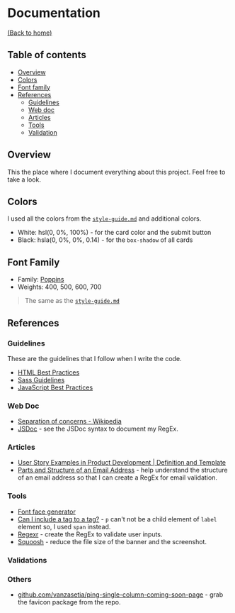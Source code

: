 # Documentation
[(Back to home)](https://github.com/vanzasetia/intro-component-with-sign-up-form#readme)

## Table of contents
- [Overview](#overview)
- [Colors](#colors)
- [Font family](#font-family)
- [References](#references)
  - [Guidelines](#guidelines)
  - [Web doc](#web-doc)
  - [Articles](#articles)
  - [Tools](#tools)
  - [Validation](#validation)

## Overview
This the place where I document everything about this project. Feel free to take a look.

## Colors

I used all the colors from the [`style-guide.md`](../style-guide.md) and additional colors.
- White: hsl(0, 0%, 100%) - for the card color and the submit button
- Black: hsla(0, 0%, 0%, 0.14) - for the `box-shadow` of all cards

## Font Family

- Family: [Poppins](https://fonts.google.com/specimen/Poppins)
- Weights: 400, 500, 600, 700

> The same as the [`style-guide.md`](../style-guide.md)
## References

### Guidelines

These are the guidelines that I follow when I write the code.
- [HTML Best Practices](https://github.com/hail2u/html-best-practices)
- [Sass Guidelines](https://sass-guidelin.es/)
- [JavaScript Best Practices](https://www.w3.org/wiki/JavaScript_best_practices)

### Web Doc

- [Separation of concerns - Wikipedia](https://en.wikipedia.org/wiki/Separation_of_concerns)
- [JSDoc](https://jsdoc.app/index.html) - see the JSDoc syntax to document my RegEx.

### Articles
- [User Story Examples in Product Development | Definition and Template](https://www.productplan.com/glossary/user-story/)
- [Parts and Structure of an Email Address](https://techwelkin.com/parts-and-structure-of-an-email-address) - help understand the structure of an email address so that I can create a RegEx for email validation.

### Tools
- [Font face generator](https://everythingfonts.com/font-face)
- [Can I include a tag to a tag?](https://caninclude.glitch.me/) - `p` can't not be a child element of `label` element so, I used `span` instead.
- [Regexr](https://regexr.com/) - create the RegEx to validate user inputs.
- [Squoosh](https://squoosh.app/) - reduce the file size of the banner and the screenshot.

### Validations

### Others
- [github.com/vanzasetia/ping-single-column-coming-soon-page](https://github.com/vanzasetia/ping-single-column-coming-soon-page) - grab the favicon package from the repo.
